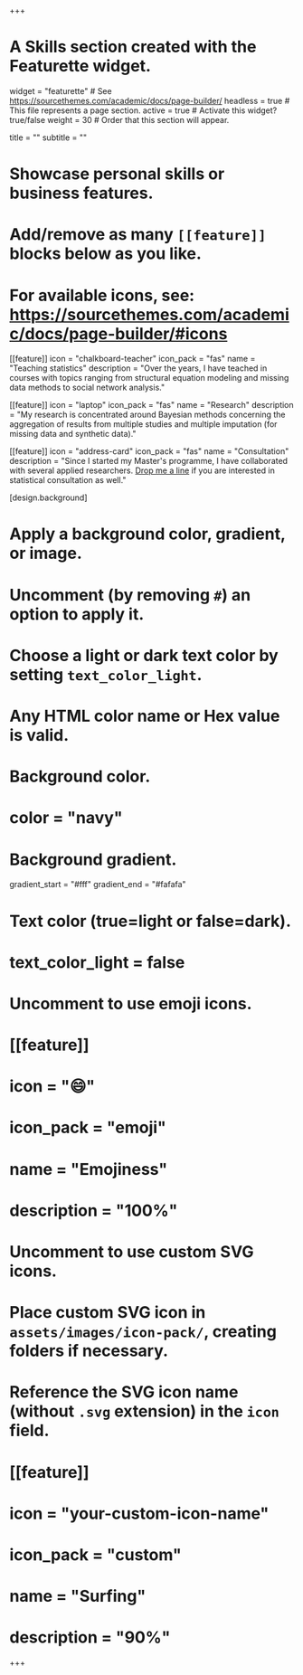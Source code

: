+++
# A Skills section created with the Featurette widget.
widget = "featurette"  # See https://sourcethemes.com/academic/docs/page-builder/
headless = true  # This file represents a page section.
active = true  # Activate this widget? true/false
weight = 30  # Order that this section will appear.

title = ""
subtitle = ""

# Showcase personal skills or business features.
# 
# Add/remove as many `[[feature]]` blocks below as you like.
# 
# For available icons, see: https://sourcethemes.com/academic/docs/page-builder/#icons
  
[[feature]]
  icon = "chalkboard-teacher"
  icon_pack = "fas"
  name = "Teaching statistics"
  description = "Over the years, I have teached in courses with topics ranging from structural equation modeling and missing data methods to social network analysis."
  
[[feature]]
  icon = "laptop"
  icon_pack = "fas"
  name = "Research"
  description = "My research is concentrated around Bayesian methods concerning the aggregation of results from multiple studies and multiple imputation (for missing data and synthetic data)."
  
[[feature]]
  icon = "address-card"
  icon_pack = "fas"
  name = "Consultation"
  description = "Since I started my Master's programme, I have collaborated with several applied researchers. [Drop me a line](mailto:t.b.volker@uu.nl) if you are interested in statistical consultation as well."
  
[design.background]
  # Apply a background color, gradient, or image.
  #   Uncomment (by removing `#`) an option to apply it.
  #   Choose a light or dark text color by setting `text_color_light`.
  #   Any HTML color name or Hex value is valid.

  # Background color.
  # color = "navy"
  
  # Background gradient.
  gradient_start = "#fff"
  gradient_end = "#fafafa"

  # Text color (true=light or false=dark).
  # text_color_light = false  


# Uncomment to use emoji icons.
# [[feature]]
#  icon = ":smile:"
#  icon_pack = "emoji"
#  name = "Emojiness"
#  description = "100%"  

# Uncomment to use custom SVG icons.
# Place custom SVG icon in `assets/images/icon-pack/`, creating folders if necessary.
# Reference the SVG icon name (without `.svg` extension) in the `icon` field.
# [[feature]]
#  icon = "your-custom-icon-name"
#  icon_pack = "custom"
#  name = "Surfing"
#  description = "90%"

+++
